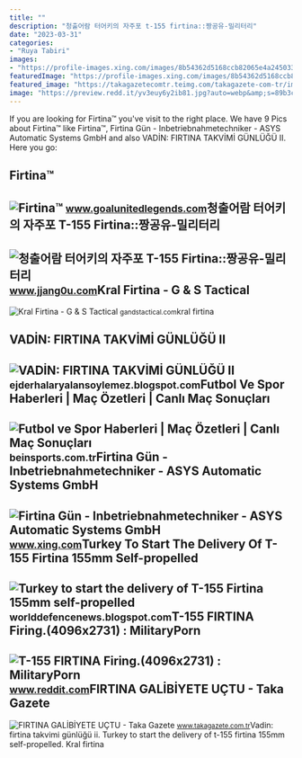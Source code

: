 ```yaml
---
title: ""
description: "청출어람 터어키의 자주포 t-155 firtina::짱공유-밀리터리"
date: "2023-03-31"
categories:
- "Ruya Tabiri"
images:
- "https://profile-images.xing.com/images/8b54362d5168ccb82065e4a245033766-1/firtina-gün.1024x1024.jpg"
featuredImage: "https://profile-images.xing.com/images/8b54362d5168ccb82065e4a245033766-1/firtina-gün.1024x1024.jpg"
featured_image: "https://takagazetecomtr.teimg.com/takagazete-com-tr/images/haberler/2022/08/firtina_galibiyete_uctu_h248521_f9c19.jpg"
image: "https://preview.redd.it/yv3euy6y2ib81.jpg?auto=webp&amp;s=89b3c615dc238dd875591c08f34efd5213fe3fb1"
---
```


If you are looking for Firtina™ you've visit to the right place. We have 9 Pics about Firtina™ like Firtina™, Firtina Gün - Inbetriebnahmetechniker - ASYS Automatic Systems GmbH and also VADİN: FIRTINA TAKVİMİ GÜNLÜĞÜ II. Here you go:

Firtina™
--------

 ![Firtina™](https://blogger.googleusercontent.com/img/b/R29vZ2xl/AVvXsEjYfm8LZTO74tpcD6aDeumyFQTgmjYzPdAygai3Uxo-gk2TbjTA7KQ3z9vBw5Zt8fl3WylsW2N4g75zySbDU-aUjjOzGLdTr4Mj09hY0ShV5TNlfOCn1ZUPW3gQnga2XFN7vt4XWGbCMA4rlzub4rfVP9AjvLb-9GJj9JxF8XDPcjeXxCTCMF_jayua/s1156/Firtina™.jpg) <small>www.goalunitedlegends.com</small>청출어람 터어키의 자주포 T-155 Firtina::짱공유-밀리터리
-------------------------------------

 ![청출어람 터어키의 자주포 T-155 Firtina::짱공유-밀리터리](https://img.jjang0u.com/data2/newjjang/280/2008Apr/120877974825188.jpg) <small>www.jjang0u.com</small>Kral Firtina - G &amp; S Tactical
---------------------------------

 ![Kral Firtina - G & S Tactical](https://gandstactical.com/wp-content/uploads/2017/03/Kral-Firtina.png) <small>gandstactical.com</small>kral firtina

VADİN: FIRTINA TAKVİMİ GÜNLÜĞÜ II
---------------------------------

 ![VADİN: FIRTINA TAKVİMİ GÜNLÜĞÜ II](https://2.bp.blogspot.com/_Sdtx5Xy-O7c/TUe8eSMHzaI/AAAAAAAAD_k/oKAfaOglvkA/s400/G%25C3%25B6r%25C3%25BCnt%25C3%25BC015.jpg) <small>ejderhalaryalansoylemez.blogspot.com</small>Futbol Ve Spor Haberleri | Maç Özetleri | Canlı Maç Sonuçları
-------------------------------------------------------------

 ![Futbol ve Spor Haberleri | Maç Özetleri | Canlı Maç Sonuçları](https://media04.ligtv.com.tr/img/news/2017/5/12/firtina-galibiyetle-tamamladi/748_416/TS.jpg) <small>beinsports.com.tr</small>Firtina Gün - Inbetriebnahmetechniker - ASYS Automatic Systems GmbH
-------------------------------------------------------------------

 ![Firtina Gün - Inbetriebnahmetechniker - ASYS Automatic Systems GmbH](https://profile-images.xing.com/images/8b54362d5168ccb82065e4a245033766-1/firtina-gün.1024x1024.jpg) <small>www.xing.com</small>Turkey To Start The Delivery Of T-155 Firtina 155mm Self-propelled
------------------------------------------------------------------

 ![Turkey to start the delivery of T-155 Firtina 155mm self-propelled](http://1.bp.blogspot.com/-2zOB5UI9RI0/UsVLq-uT4PI/AAAAAAAAQSM/DbqUqSe-R3g/s400/T-155_Firtina_155mm_tracked_self-propelled_howitzer_Turkey_Turkish_army_defence_industry_military_technology_001.jpg) <small>worlddefencenews.blogspot.com</small>T-155 FIRTINA Firing.(4096x2731) : MilitaryPorn
-----------------------------------------------

 ![T-155 FIRTINA Firing.(4096x2731) : MilitaryPorn](https://preview.redd.it/yv3euy6y2ib81.jpg?auto=webp&s=89b3c615dc238dd875591c08f34efd5213fe3fb1) <small>www.reddit.com</small>FIRTINA GALİBİYETE UÇTU - Taka Gazete
-------------------------------------

 ![FIRTINA GALİBİYETE UÇTU - Taka Gazete](https://takagazetecomtr.teimg.com/takagazete-com-tr/images/haberler/2022/08/firtina_galibiyete_uctu_h248521_f9c19.jpg) <small>www.takagazete.com.tr</small>Vadi̇n: firtina takvi̇mi̇ günlüğü ii. Turkey to start the delivery of t-155 firtina 155mm self-propelled. Kral firtina

